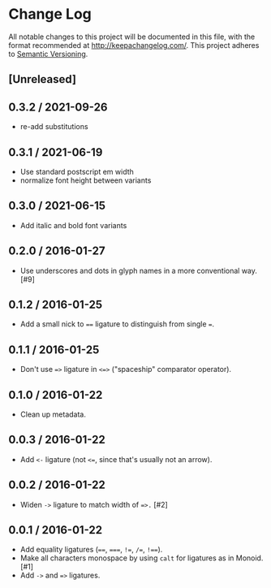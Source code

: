 # Change Log
All notable changes to this project will be documented in this file, with the format recommended at http://keepachangelog.com/.
This project adheres to [Semantic Versioning](http://semver.org/).

## [Unreleased]

## 0.3.2 / 2021-09-26

* re-add substitutions

## 0.3.1 / 2021-06-19

* Use standard postscript em width
* normalize font height between variants

## 0.3.0 / 2021-06-15

* Add italic and bold font variants

## 0.2.0 / 2016-01-27

* Use underscores and dots in glyph names in a more conventional way. [#9]

## 0.1.2 / 2016-01-25

* Add a small nick to `==` ligature to distinguish from single `=`.

## 0.1.1 / 2016-01-25

* Don't use `=>` ligature in `<=>` ("spaceship" comparator operator).

## 0.1.0 / 2016-01-22

* Clean up metadata.

## 0.0.3 / 2016-01-22

* Add `<-` ligature (not `<=`, since that's usually not an arrow).

## 0.0.2 / 2016-01-22

* Widen `->` ligature to match width of `=>.` [#2]

## 0.0.1 / 2016-01-22

* Add equality ligatures (`==`, `===`, `!=`, `/=`, `!==`).
* Make all characters monospace by using `calt` for ligatures as in Monoid. [#1]
* Add `->` and `=>` ligatures.
